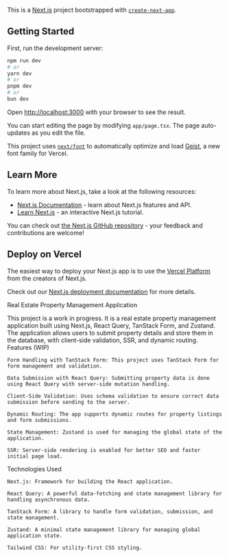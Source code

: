 This is a [Next.js](https://nextjs.org) project bootstrapped with [`create-next-app`](https://nextjs.org/docs/app/api-reference/cli/create-next-app).

## Getting Started

First, run the development server:

```bash
npm run dev
# or
yarn dev
# or
pnpm dev
# or
bun dev
```

Open [http://localhost:3000](http://localhost:3000) with your browser to see the result.

You can start editing the page by modifying `app/page.tsx`. The page auto-updates as you edit the file.

This project uses [`next/font`](https://nextjs.org/docs/app/building-your-application/optimizing/fonts) to automatically optimize and load [Geist](https://vercel.com/font), a new font family for Vercel.

## Learn More

To learn more about Next.js, take a look at the following resources:

- [Next.js Documentation](https://nextjs.org/docs) - learn about Next.js features and API.
- [Learn Next.js](https://nextjs.org/learn) - an interactive Next.js tutorial.

You can check out [the Next.js GitHub repository](https://github.com/vercel/next.js) - your feedback and contributions are welcome!

## Deploy on Vercel

The easiest way to deploy your Next.js app is to use the [Vercel Platform](https://vercel.com/new?utm_medium=default-template&filter=next.js&utm_source=create-next-app&utm_campaign=create-next-app-readme) from the creators of Next.js.

Check out our [Next.js deployment documentation](https://nextjs.org/docs/app/building-your-application/deploying) for more details.

Real Estate Property Management Application

This project is a work in progress. It is a real estate property management application built using Next.js, React Query, TanStack Form, and Zustand. The application allows users to submit property details and store them in the database, with client-side validation, SSR, and dynamic routing.
Features (WIP)

    Form Handling with TanStack Form: This project uses TanStack Form for form management and validation.

    Data Submission with React Query: Submitting property data is done using React Query with server-side mutation handling.

    Client-Side Validation: Uses schema validation to ensure correct data submission before sending to the server.

    Dynamic Routing: The app supports dynamic routes for property listings and form submissions.

    State Management: Zustand is used for managing the global state of the application.

    SSR: Server-side rendering is enabled for better SEO and faster initial page load.

Technologies Used

    Next.js: Framework for building the React application.

    React Query: A powerful data-fetching and state management library for handling asynchronous data.

    TanStack Form: A library to handle form validation, submission, and state management.

    Zustand: A minimal state management library for managing global application state.

    Tailwind CSS: For utility-first CSS styling.


